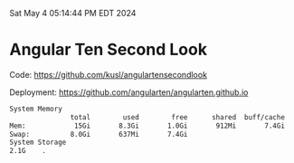 Sat May  4 05:14:44 PM EDT 2024

# Angular Ten Second Look

Code: https://github.com/kusl/angulartensecondlook

Deployment: https://github.com/angularten/angularten.github.io

```bash
System Memory
               total        used        free      shared  buff/cache   available
Mem:            15Gi       8.3Gi       1.0Gi       912Mi       7.4Gi       6.9Gi
Swap:          8.0Gi       637Mi       7.4Gi
System Storage
2.1G	.
